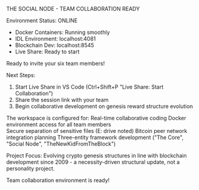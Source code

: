 ﻿ THE SOCIAL NODE - TEAM COLLABORATION READY

Environment Status:  ONLINE
- Docker Containers: Running smoothly
- IDL Environment: localhost:4081 
- Blockchain Dev: localhost:8545
- Live Share: Ready to start

Ready to invite your six team members!

Next Steps:
1. Start Live Share in VS Code (Ctrl+Shift+P  "Live Share: Start Collaboration")
2. Share the session link with your team
3. Begin collaborative development on genesis reward structure evolution

The workspace is configured for:
 Real-time collaborative coding
 Docker environment access for all team members  
 Secure separation of sensitive files (E: drive noted)
 Bitcoin peer network integration planning
 Three-entity framework development ("The Core", "Social Node", "TheNewKidFromTheBlock")

Project Focus: Evolving crypto genesis structures in line with blockchain development since 2009 - a necessity-driven structural update, not a personality project.

Team collaboration environment is ready! 
